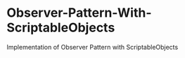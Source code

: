 # Observer-Pattern-With-ScriptableObjects
Implementation of Observer Pattern with ScriptableObjects
